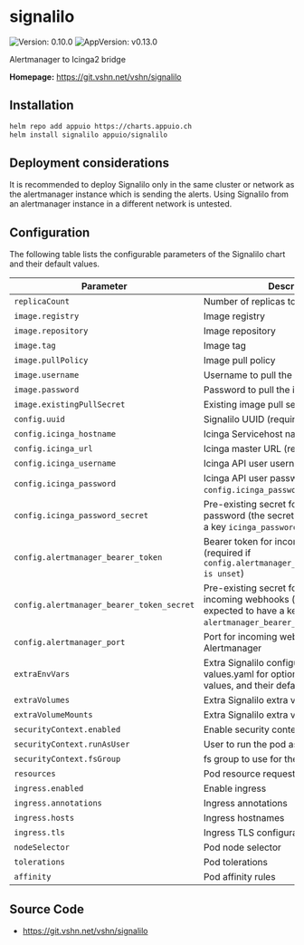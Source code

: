 # signalilo

![Version: 0.10.0](https://img.shields.io/badge/Version-0.10.0-informational?style=flat-square) ![AppVersion: v0.13.0](https://img.shields.io/badge/AppVersion-v0.13.0-informational?style=flat-square)

Alertmanager to Icinga2 bridge

**Homepage:** <https://git.vshn.net/vshn/signalilo>

## Installation

```bash
helm repo add appuio https://charts.appuio.ch
helm install signalilo appuio/signalilo
```
<!---
The README.md file is automatically generated with helm-docs!

Edit the README.gotmpl.md template instead.
-->

## Deployment considerations

It is recommended to deploy Signalilo only in the same cluster or network as the alertmanager instance which is sending the alerts.
Using Signalilo from an alertmanager instance in a different network is untested.

## Configuration

The following table lists the configurable parameters of the Signalilo chart and their default values.

Parameter | Description | Default
--- | --- | ---
`replicaCount` | Number of replicas to run | `1`
`image.registry` | Image registry | `docker.io`
`image.repository` | Image repository | `vshn/signalilo`
`image.tag` | Image tag | `v0.8.0`
`image.pullPolicy` | Image pull policy | `IfNotPresent`
`image.username` | Username to pull the image | `""`
`image.password` | Password to pull the image | `""`
`image.existingPullSecret` | Existing image pull secret | `""`
`config.uuid` | Signalilo UUID (required) |
`config.icinga_hostname` | Icinga Servicehost name (required) |
`config.icinga_url` | Icinga master URL (required) |
`config.icinga_username` | Icinga API user username (required) |
`config.icinga_password` | Icinga API user password (required if `config.icinga_password_secret` is unset) |
`config.icinga_password_secret` | Pre-existing secret for icinga API user password (the secret is expected to have a key `icinga_password`) |
`config.alertmanager_bearer_token` | Bearer token for incoming webhooks (required if `config.alertmanager_bearer_token_secret is unset`) |
`config.alertmanager_bearer_token_secret` | Pre-existing secret for bearer token for incoming webhooks (the secret is expected to have a key `alertmanager_bearer_token`) |
`config.alertmanager_port` | Port for incoming webhooks from Alertmanager | `8888`
`extraEnvVars` | Extra Signalilo configuration (see values.yaml for optional configuration values, and their defaults) | `[]`
`extraVolumes` | Extra Signalilo extra volumes | `[]`
`extraVolumeMounts` | Extra Signalilo extra volume mounts | `[]`
`securityContext.enabled` | Enable security context for the pod | `false`
`securityContext.runAsUser` | User to run the pod as | `999`
`securityContext.fsGroup` | fs group to use for the pod | `999`
`resources` | Pod resource requests and limits | `{}`
`ingress.enabled` | Enable ingress | `false`
`ingress.annotations` | Ingress annotations | `{}`
`ingress.hosts` | Ingress hostnames | `["signalilo.local"]`
`ingress.tls` | Ingress TLS configuration | `[]`
`nodeSelector` | Pod node selector | `{}`
`tolerations` | Pod tolerations | `[]`
`affinity` | Pod affinity rules | `{}`

## Source Code

* <https://git.vshn.net/vshn/signalilo>

<!---
Common/Useful Link references from values.yaml
-->
[resource-units]: https://kubernetes.io/docs/concepts/configuration/manage-resources-containers/#resource-units-in-kubernetes
[prometheus-operator]: https://github.com/coreos/prometheus-operator
